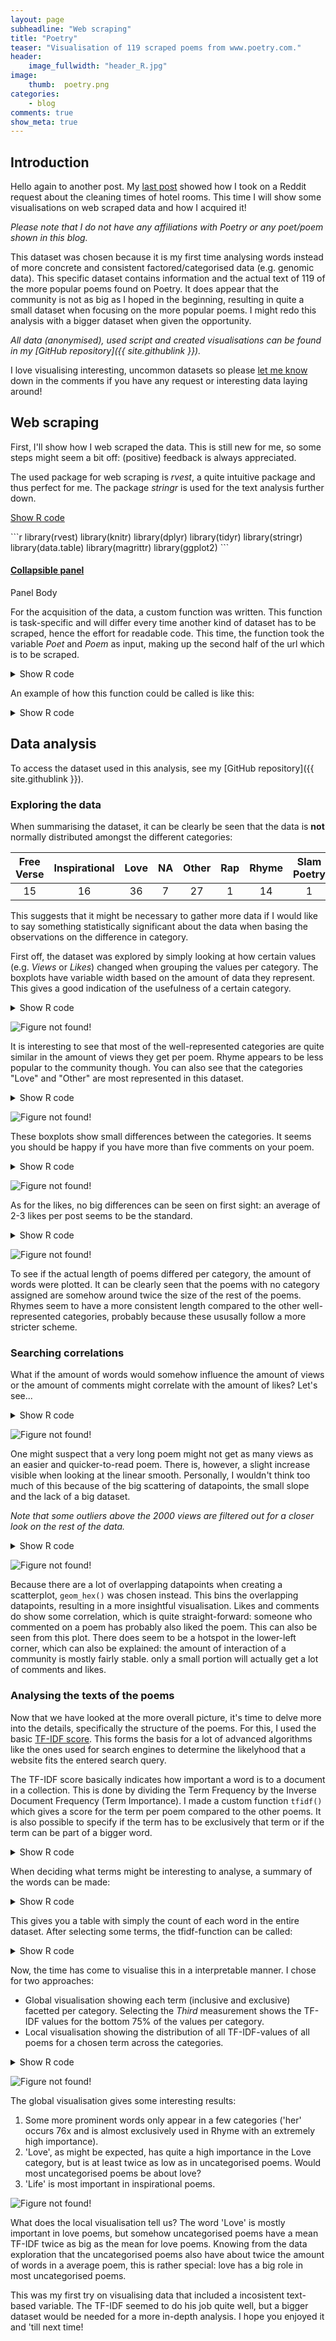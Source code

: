 ```yaml
---
layout: page
subheadline: "Web scraping"
title: "Poetry"
teaser: "Visualisation of 119 scraped poems from www.poetry.com."
header:
    image_fullwidth: "header_R.jpg"
image:
    thumb:  poetry.png
categories:
    - blog
comments: true
show_meta: true
---
```



## Introduction

Hello again to another post. My [last post](/blog/Working-Hours/) showed how I took on a Reddit request about the cleaning times of hotel rooms. This time I will show some visualisations on web scraped data and how I acquired it!

*Please note that I do not have any affiliations with Poetry or any poet/poem shown in this blog.*

This dataset was chosen because it is my first time analysing words instead of more concrete and consistent factored/categorised data (e.g. genomic data). This specific dataset contains information and the actual text of 119 of the more popular poems found on Poetry. It does appear that the community is not as big as I hoped in the beginning, resulting in quite a small dataset when focusing on the more popular poems. I might redo this analysis with a bigger dataset when given the opportunity.

*All data (anonymised), used script and created visualisations can be found in my [GitHub repository]({{ site.githublink }}).*

I love visualising interesting, uncommon datasets so please [let me know](#disqus_thread) down in the comments if you have any request or interesting data laying around!

## Web scraping

First, I'll show how I web scraped the data. This is still new for me, so some steps might seem a bit off: (positive) feedback is always appreciated.

The used package for web scraping is *rvest*, a quite intuitive package and thus perfect for me. The package *stringr* is used for the text analysis further down.

<a data-toggle="collapse" href="#r1" onclick="method(); return false">Show R code</a>

<div id="r1" class="collapse">
  <div markdown="1">
```r
library(rvest)
library(knitr)
library(dplyr)
library(tidyr)
library(stringr)
library(data.table)
library(magrittr)
library(ggplot2)
```
  </div>
</div>

<div class="panel panel-default">
  <div class="panel-heading">
    <h4 class="panel-title">
      <a data-toggle="collapse" href="#collapse1">Collapsible panel</a>
    </h4>
  </div>
  <div id="collapse1" class="panel-collapse collapse">
    <div class="panel-body">Panel Body</div>
  </div>
</div>

For the acquisition of the data, a custom function was written. This function is task-specific and will differ every time another kind of dataset has to be scraped, hence the effort for readable code. This time, the function took the variable *Poet* and *Poem* as input, making up the second half of the url which is to be scraped.

<details>
  <summary>Show R code</summary><p>

```r
Scrape <- function(Poet, Poem){
  url <- paste(paste0("http://poetry.com/poem/", Poet), Poem, sep="/")
  
  # Get the info
  # Obtain URL, if url found return the data, else "error message"
  webHTML <- tryCatch({read_html(url)}, error=function(err) "Error")
  
  if(length(webHTML)==1 && webHTML=="Error"){
    message("Error!")
    return("Error")
  } 
  
  # Get divs with information ====
  innerNodes <- webHTML %>% html_nodes("article")
  df_info <- innerNodes %>% html_node(xpath = '//*[@id="content-block"]/div/div/div[1]/article/div[1]') %>% html_nodes("span") %>% html_text("i") # get likes, views and comments
  df_title <- innerNodes %>% html_node(xpath = '//*[@id="content-block"]/div/div/div[1]/article/div[2]/h1') %>% html_text("h1") # get poem title
  df_text <- innerNodes %>% html_node(xpath = '//*[@id="content-block"]/div/div/div[1]/article/div[2]/div[2]') %>% html_nodes("p") #%>% html_text(trim=TRUE) # get poem text
  df_cat <- innerNodes %>% html_node(xpath = '//*[@id="content-block"]/div/div/div[1]/article/div[2]/span/p/a') %>% html_text() # get poem category
  df_tags <- innerNodes %>% html_node(xpath = '//*[@id="content-block"]/div/div/div[1]/article/div[3]/div') %>% html_nodes("a") %>% html_text() # get poem tags

  # Get amount of tags per poem
  df_ntags <- length(df_tags)
  if (length(df_tags)==0){
    df_tags <- NA
  }

  # Clean poem text ====
  # First, replace all <br/> tags with '\n'
  xml_find_all(df_text, ".//br") %>% xml_add_sibling("p", "\n")
  xml_find_all(df_text, ".//br") %>% xml_remove()

  # Get the actual poem
  df_text <- html_text(df_text)
  df_text <- paste0(df_text, collapse = " ")

  # Fix line breaks and certain special characters
  df_text <- gsub("\n", " ", df_text)
  df_text <- gsub(",||&||;", "", df_text)

  # Split the text in seperate words
  df_texts <- strsplit(df_text, split = " ")
  df_texts2 <- as.list(str_trim(unlist(df_texts))) # remove leading and lagging spaces from elements
  df_texts3 <- unlist(df_texts2[df_texts2!=""]) # unlist the text and filter empty elements
  
  # Compose dataset ====
  temp <- data.frame(Category=df_cat,Title=df_title,Text=paste0(df_texts3, collapse = " "),Words=length(df_texts3),Likes=df_info[[1]],Views=df_info[[2]],Comments=df_info[[3]],Tags=df_tags,nTags=df_ntags)
  
  return(temp)
}
```

</p></details>

An example of how this function could be called is like this:

<details>
  <summary>Show R code</summary><p>

```r
# Create the input list ====
input <- list()
input[["poet1"]] <- c("poem1","poem2","poem3","poem4","poem5")
input[["poet2"]] <- "poem"

# Web scraping ====
# Store data
df <- NULL

# Scrape data
for (i in names(input)){
  print(i) # follow progress of poets throughout function
  for (j in 1:length(input[[i]])){
    k <- input[[i]][j]
    print(k) # follow progress of poems throughout function
    x <- Scrape(i,k)
    df <- bind_rows(df,x)
  }
}
```

</p></details>

## Data analysis

To access the dataset used in this analysis, see my [GitHub repository]({{ site.githublink }}).

### Exploring the data

When summarising the dataset, it can be clearly be seen that the data is **not** normally distributed amongst the different categories:

|  Free Verse  |  Inspirational  |  Love  |  NA  |  Other  |  Rap  |  Rhyme  |  Slam Poetry  |  Spoken Word  |
|:------------:|:---------------:|:------:|:----:|:-------:|:-----:|:-------:|:-------------:|:-------------:|
|      15      |        16       |   36   |  7   |    27   |   1   |   14    |       1       |        2      |

This suggests that it might be necessary to gather more data if I would like to say something statistically significant about the data when basing the observations on the difference in category.

First off, the dataset was explored by simply looking at how certain values (e.g. *Views* or *Likes*) changed when grouping the values per category. The boxplots have variable width based on the amount of data they represent. This gives a good indication of the usefulness of a certain category.

<details>
  <summary>Show R code</summary><p>

```r
df_single <- df[-8] %>% filter(!duplicated(Title)) # filter for non-duplicates

# Remove extreme outliers
upper.fence <- quantile(df_single$Views)[4] + 1.5*IQR(df_single$Views)
lower.fence <- quantile(df_single$Views)[2] - 1.5*IQR(df_single$Views)

ggplot(df_single, aes(x = Category, y = Views)) +
  geom_boxplot(outlier.colour = NA, varwidth = TRUE) +
  coord_cartesian(ylim = c(lower.fence, upper.fence)) +
  ggtitle("Views per poem category")
```

</p></details>

![Figure not found!](/images/R/2017-12-27_Rplot1.jpeg "Views per poem category")

It is interesting to see that most of the well-represented categories are quite similar in the amount of views they get per poem. Rhyme appears to be less popular to the community though.
You can also see that the categories "Love" and "Other" are most represented in this dataset.

<details>
  <summary>Show R code</summary><p>

```r
ggplot(df_single, aes(x = Category, y = Comments)) +
  geom_boxplot(varwidth = TRUE) +
  ggtitle("Comments per poem category")
```

</p></details>

![Figure not found!](/images/R/2017-12-27_Rplot2.jpeg "Comments per poem category")

These boxplots show small differences between the categories. It seems you should be happy if you have more than five comments on your poem.

<details>
  <summary>Show R code</summary><p>

```r
ggplot(df_single, aes(x = Category, y = Likes)) +
  geom_boxplot(varwidth = TRUE) +
  ggtitle("Likes per poem category")
```

</p></details>

![Figure not found!](/images/R/2017-12-27_Rplot3.jpeg "Likes per poem category")

As for the likes, no big differences can be seen on first sight: an average of 2-3 likes per post seems to be the standard.

<details>
  <summary>Show R code</summary><p>

```r
ggplot(df_single, aes(x = Category, y = Words)) +
  geom_boxplot(varwidth = TRUE) +
  ggtitle("Words per poem category")
```

</p></details>

![Figure not found!](/images/R/2017-12-27_Rplot4.jpeg "Words per poem category")

To see if the actual length of poems differed per category, the amount of words were plotted. It can be clearly seen that the poems with no category assigned are somehow around twice the size of the rest of the poems. Rhymes seem to have a more consistent length compared to the other well-represented categories, probably because these ususally follow a more stricter scheme.

### Searching correlations

What if the amount of words would somehow influence the amount of views or the amount of comments might correlate with the amount of likes? Let's see...

<details>
  <summary>Show R code</summary><p>

```r
ggplot(df_single %>% filter(Views < 2000), aes(x = Words, y = Views)) +
  geom_point() +
  geom_smooth(method = "lm") +
  ggtitle("Amount of views per no. of words")
```

</p></details>

![Figure not found!](/images/R/2017-12-27_Rplot5.jpeg "Amount of views per no. of words")

One might suspect that a very long poem might not get as many views as an easier and quicker-to-read poem. There is, however, a slight increase visible when looking at the linear smooth. Personally, I wouldn't think too much of this because of the big scattering of datapoints, the small slope and the lack of a big dataset.

*Note that some outliers above the 2000 views are filtered out for a closer look on the rest of the data.*

<details>
  <summary>Show R code</summary><p>

```r
ggplot(df_single, aes(x = Comments, y = Likes)) +
  geom_hex() + # a lot of overlapping datapoints
  ggtitle("Likes per no. of comments")
```

</p></details>

![Figure not found!](/images/R/2017-12-27_Rplot6.jpeg "Likes per no. of comments")

Because there are a lot of overlapping datapoints when creating a scatterplot, `geom_hex()` was chosen instead. This bins the overlapping datapoints, resulting in a more insightful visualisation. Likes and comments do show some correlation, which is quite straight-forward: someone who commented on a poem has probably also liked the poem. This can also be seen from this plot.
There does seem to be a hotspot in the lower-left corner, which can also be explained: the amount of interaction of a community is mostly fairly stable. only a small portion will actually get a lot of comments and likes.

### Analysing the texts of the poems

Now that we have looked at the more overall picture, it's time to delve more into the details, specifically the structure of the poems. For this, I used the basic [TF-IDF score](http://tfidf.com/). This forms the basis for a lot of advanced algorithms like the ones used for search engines to determine the likelyhood that a website fits the entered search query.

The TF-IDF score basically indicates how important a word is to a document in a collection. This is done by dividing the Term Frequency by the Inverse Document Frequency (Term Importance).
I made a custom function `tfidf()` which gives a score for the term per poem compared to the other poems. It is also possible to specify if the term has to be exclusively that term or if the term can be part of a bigger word.

<details>
  <summary>Show R code</summary><p>

```r
tfidf <- function(term, texts, contains){
  # contains: whether a word may contain the term of if the term should be exclusive

  n_texts <- length(texts)
  if (!is.list(texts)){
    warning("Convert texts to list before running this function")
    return(NA)
  }
  if (n_texts<2){
    warning("At least two texts are needed for this function")
    return(NA)
  }
  
  # Retain only alnum characters
  texts_e <- texts
  for (i in 1:n_texts){
    texts_e[i] <- str_to_lower(str_trim(texts_e[i])) # convert to lower-case only
    texts_e[i] <- as.character(texts_e[i]) %>% strsplit(texts_e[i], split = "[[:space:]]") # splits sentences to words
    texts_e[[i]] <- str_replace_all(texts_e[[i]], "[[:punct:]]", "") # replaces punctuation by empty elements
    texts_e[[i]] <- texts_e[[i]][texts_e[[i]] != ""] # removes empty elements
  }
  
  # Get Term Frequency and Inverse Document Frequency per document
  TF <- list() # initialisation
  hits = 0 # count amount of texts with at least one term hit
  for (i in 1:n_texts){
    TF[i] <- ifelse(contains==TRUE, length(grep(term, texts_e[[i]], ignore.case = TRUE)), length(grep(paste0("\\<",paste0(term,"\\>")), texts_e[[i]], ignore.case = TRUE)))
    if (TF[i]!=0) {
      hits = hits + 1
    }
  }
  #message(paste0("Texts with at least one hit on term: ", hits)) # some diagnostics
  IDF = log10(as.double(n_texts/hits))
  #message(paste0("IDF found: ", IDF)) # some diagnostics
  
  # Get the TF-IDF weight per text
  TFIDF <- list()
  for (i in 1:n_texts){
    TFIDF[i] <- as.double(TF[[i]]*IDF)
  }
  
  return(TFIDF)
}
```

</p></details>

When deciding what terms might be interesting to analyse, a summary of the words can be made:

<details>
  <summary>Show R code</summary><p>

```r
# Get the texts
texts <- as.list(df_single$Text)
df_single$Category <- as.character(df_single$Category)
df_single$Category[is.na(df_single$Category)] <- "NA"
df_single$Category <- as.factor(df_single$Category)

# Analyse occurence of each word
## Retain only alnum characters
words <- texts
n_texts <- length(texts)
for (i in 1:n_texts){
  words[i] <- str_to_lower(str_trim(words[i])) # convert to lower-case only
  words[i] <- as.character(words[i]) %>% strsplit(words[i], split = "[[:space:]]") # splits sentences to words
  words[[i]] <- str_replace_all(words[[i]], "[[:punct:]]", "") # replaces punctuation by empty elements
  words[[i]] <- words[[i]][words[[i]] != ""] # removes empty elements
}

## Count seperate words
words <- unlist(words)
df_counts <- data.frame(Word = str_to_lower(unlist(words)))
df_counts$Word <- as.character(df_counts$Word)
df_counts <- df_counts %>% count(Word) %>% arrange(desc(n))
```

</p></details>

This gives you a table with simply the count of each word in the entire dataset. After selecting some terms, the tfidf-function can be called:

<details>
  <summary>Show R code</summary><p>

```r
# Get TFIDF values
life_ex <- tfidf("life", texts, FALSE)
life_inc <- tfidf("life", texts, TRUE)
love_ex <- tfidf("love", texts, FALSE)
love_inc <- tfidf("love", texts, TRUE)
heart_ex <- tfidf("heart", texts, FALSE)
heart_inc <- tfidf("heart", texts, TRUE)
her_ex <- tfidf("her", texts, FALSE)
her_inc <- tfidf("her", texts, TRUE)
feel_ex <- tfidf("feel", texts, FALSE)
feel_inc <- tfidf("feel", texts, TRUE)
never_ex <- tfidf("never", texts, FALSE)
never_inc <- tfidf("never", texts, TRUE)
tears_ex <- tfidf("tears", texts, FALSE)
tears_inc <- tfidf("tears", texts, TRUE)
df_tfidf <- df_single %>% mutate(life_ex=unlist(life_ex),
                                 life_inc=unlist(life_inc),
                                 love_ex=unlist(love_ex),
                                 love_inc=unlist(love_inc),
                                 heart_ex=unlist(heart_ex),
                                 heart_inc=unlist(heart_inc),
                                 her_ex=unlist(her_ex),
                                 her_inc=unlist(her_inc),
                                 feel_ex=unlist(feel_ex),
                                 feel_inc=unlist(feel_inc),
                                 never_ex=unlist(never_ex),
                                 never_inc=unlist(never_inc),
                                 tears_ex=unlist(tears_ex),
                                 tears_inc=unlist(tears_inc))

# Convert the values to a actionable dataset
cormat <- df_tfidf[c(1,4,9:22)] %>% arrange(Category)
cormat_gathered <- gather(cormat, "Category")
setnames(cormat_gathered,c("Category","Type","Value"))

# Add some summary values
cormat_sum <- cormat_gathered %>% group_by(Category, Type) %>% mutate(Median = median(Value), Mean = mean(Value), Third = quantile(Value)[4], Max = max(Value), dThMed = quantile(Value)[4]-median(Value))
cormat_sum$Value <- NULL
cormat_sum <- as.data.frame(cormat_sum)
cormat_sum$Type <- as.factor(cormat_sum$Type)
cormat_sum <- cormat_sum %>% distinct()
cormat_sum_gathered <- gather(cormat_sum, "Category", "Type")
setnames(cormat_sum_gathered, c("Category", "Type", "Measurement", "Value"))
```

</p></details>

Now, the time has come to visualise this in a interpretable manner. I chose for two approaches:
- Global visualisation showing each term (inclusive and exclusive) facetted per category. Selecting the *Third* measurement shows the TF-IDF values for the bottom 75% of the values per category.
- Local visualisation showing the distribution of all TF-IDF-values of all poems for a chosen term across the categories.

<details>
  <summary>Show R code</summary><p>

```r
ggplot(cormat_sum_gathered %>% filter(Type != "Words" & Measurement == "Third"), aes(x = Type, y = Value)) +
  geom_col(position = "dodge", width = 0.5) +
  coord_flip() +
  facet_grid(~Category) +
  ggtitle("Global visualisation: bottom 75% TF-IDF scores per category")

ggplot(df_tfidf, aes(x = Category, y = love_ex)) +
  geom_boxplot(varwidth = TRUE) +
  ggtitle("TF-IDF score of the word 'love' (exclusive)")
```

</p></details>

![Figure not found!](/images/R/2017-12-27_Rplot7.jpeg "Global visualisation: bottom 75% TF-IDF scores per category")

The global visualisation gives some interesting results:
1. Some more prominent words only appear in a few categories ('her' occurs 76x and is almost exclusively used in Rhyme with an extremely high importance).
2. 'Love', as might be expected, has quite a high importance in the Love category, but is at least twice as low as in uncategorised poems. Would most uncategorised poems be about love?
3. 'Life' is most important in inspirational poems.

![Figure not found!](/images/R/2017-12-27_Rplot8.jpeg "TF-IDF score of the word 'love' (exclusive)")

What does the local visualisation tell us? The word 'Love' is mostly important in love poems, but somehow uncategorised poems have a mean TF-IDF twice as big as the mean for love poems. Knowing from the data exploration that the uncategorised poems also have about twice the amount of words in a average poem, this is rather special: love has a big role in most uncategorised poems.

This was my first try on visualising data that included a incosistent text-based variable. The TF-IDF seemed to do his job quite well, but a bigger dataset would be needed for a more in-depth analysis.
I hope you enjoyed it and 'till next time!